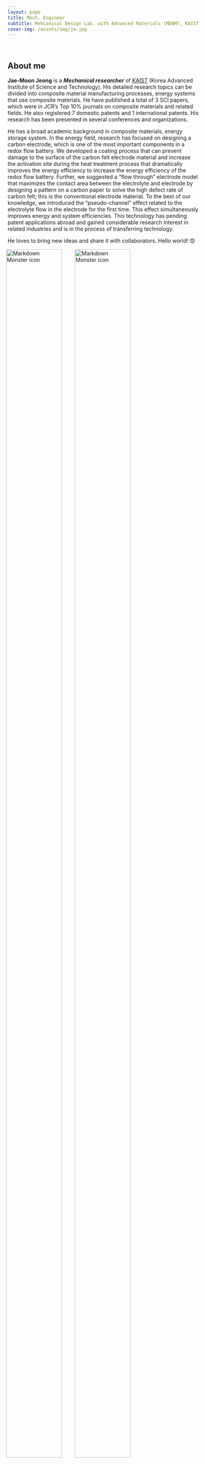 ```yaml
---
layout: page
title: Mech. Engineer
subtitle: Mehcanical Design Lab. with Advanced Materials (MDAM), KAIST
cover-img: /assets/img/jm.jpg
---
```


<br/>

## About me

**Jae-Moon Jeong** is a **_Mechanical researcher_** of [KAIST](https://www.kaist.ac.kr/kr/) (Korea Advanced Institute of Science and Technology). 
His detailed research topics can be divided into composite material manufacturing processes, energy systems that use composite materials.
He have published a total of 3 SCI papers, which were in JCR’s Top 10% journals on composite materials and related fields. 
He also registered 7 domestic patents and 1 international patents.
His research has been presented in several conferences and organizations.

He has a broad academic background in composite materials, energy storage system. 
In the energy field, research has focused on designing a carbon electrode, which is one of the most important components in a redox flow battery. We developed a coating process that can prevent damage to the surface of the carbon felt electrode material and increase the activation site during the heat treatment process that dramatically improves the energy efficiency to increase the energy efficiency of the redox flow battery. Further, we suggested a “flow through” electrode model that maximizes the contact area between the electrolyte and electrode by designing a pattern on a carbon paper to solve the high defect rate of carbon felt; this is the conventional electrode material. To the best of our knowledge, we introduced the “pseudo-channel” effect related to the electrolyte flow in the electrode for the first time. This effect simultaneously improves energy and system efficiencies. This technology has pending patent applications abroad and gained considerable research interest in related industries and is in the process of transferring technology. 

He loves to bring new ideas and share it with collaborators. Hello world! &#128525;

<span
style="
font-style: ; 
font-size: 1em;
line-height: 0.4em; 
color: black;
font-family: arial;
margin:0px;
padding:0px;
">

<style>
.col-md-3{
  display: inline-block;
  margin-left:-4px;
}
.col-md-3 img{
  width:90%;
  height:auto;
}
body .carousel-indicators li{
  background-color:;
}
body .carousel-indicators{
  bottom: 0;
}
body .carousel-control-prev-icon,
body .carousel-control-next-icon{
  background-color:;
}
body .no-padding{
  padding-left: 0;
  padding-right: 0;
   }
</style>

<!-- !samjichang mis-localization problem occurs due to this part! -->
<link rel="stylesheet" href="https://maxcdn.bootstrapcdn.com/bootstrap/4.0.0/css/bootstrap.min.css">
  <script src="https://ajax.googleapis.com/ajax/libs/jquery/3.3.1/jquery.min.js"></script>      
  <script src="https://maxcdn.bootstrapcdn.com/bootstrap/4.0.0/js/bootstrap.min.js"></script>
<div id="demo" class="carousel slide" data-ride="carousel">

  <!-- Indicators -->
  <!-- <ul class="carousel-indicators">
    <li data-target="#demo" data-slide-to="0"></li>
    <li data-target="#demo" data-slide-to="1"></li>
    <li data-target="#demo" data-slide-to="2"></li>
  </ul> -->
  
  <!-- The slideshow -->
  <div class="container carousel-inner no-padding">
    <div class="carousel-item active">
      <div class="col-xs-3 col-sm-3 col-md-3">
        <img src="/assets/img/bike.jpeg" width="16%" height="16%"
     alt="Markdown Monster icon"
     style="float: center;"/>
      </div>    
      <div class="col-xs-3 col-sm-3 col-md-3">
        <img src="/assets/img/sea.jpeg" width="22%" height="22%"
     alt="Markdown Monster icon"
     style="float: center;"/>
      </div>   
      <div class="col-xs-3 col-sm-3 col-md-3">
       <img src="/assets/img/lake.jpeg" width="13%" height="13%"
     alt="Markdown Monster icon"
     style="float: center;"/>
      </div>   
      <div class="col-xs-3 col-sm-3 col-md-3">
        <img src="/assets/img/piano.jpeg" width="19%" height="19%"
     alt="Markdown Monster icon"
     style="float: center;"/> 
      </div>   
    </div>
    <div class="carousel-item">
      <div class="col-xs-3 col-sm-3 col-md-3">
        <img src="/assets/img/cafe.jpeg" width="20%" height="20%"
     alt="Markdown Monster icon"
     style="float: center;"/>
      </div>    
      <div class="col-xs-3 col-sm-3 col-md-3">
        <img src="/assets/img/snowboarding.jpeg" width="20%" height="20%"
     alt="Markdown Monster icon"
     style="float: center;"/>
      </div>   
      <div class="col-xs-3 col-sm-3 col-md-3">
        <img src="/assets/img/dj.jpeg" width="20%" height="20%"
     alt="Markdown Monster icon"
     style="float: center;"/>
      </div>   
      <div class="col-xs-3 col-sm-3 col-md-3">
       <img src="/assets/img/swiss.jpeg" width="20%" height="20%"
     alt="Markdown Monster icon"
     style="float: center;"/>
      </div>  
    </div>
    <div class="carousel-item">
      <div class="col-xs-3 col-sm-3 col-md-3">
        <img src="/assets/img/sophie.jpeg" width="20%" height="20%"
     alt="Markdown Monster icon"
     style="float: center;"/>
      </div>    
      <div class="col-xs-3 col-sm-3 col-md-3">
        <img src="/assets/img/graduation.jpeg" width="20%" height="20%"
     alt="Markdown Monster icon"
     style="float: center;"/>
      </div>   
      <div class="col-xs-3 col-sm-3 col-md-3">
        <img src="/assets/img/lotte.jpeg" width="20%" height="20%"
     alt="Markdown Monster icon"
     style="float: center;"/>
      </div>   
      <div class="col-xs-3 col-sm-3 col-md-3">
        <img src="/assets/img/laptob2.jpeg" width="20%" height="20%"
     alt="Markdown Monster icon"
     style="float: center;"/>
      </div>  
    </div>
  </div>
  
  <!-- Left and right controls -->
  <a class="carousel-control-prev" href="#demo" data-slide="prev">
    <span class="carousel-control-prev-icon"></span>
  </a>
  <a class="carousel-control-next" href="#demo" data-slide="next">
    <span class="carousel-control-next-icon"></span>
  </a>
</div>

## Contact

```
Affiliation: Korea Advanced Institute of Science and Technology (KAIST)
Office: 202, Pilot plat building, Mechanical Engineering building, 291 Daehak-ro, Yuseong-gu, Daejeon, Republic of Korea 34141
Email: jaemoon.jeong[at]kaist.ac.kr or j2m112@naver.com
```
